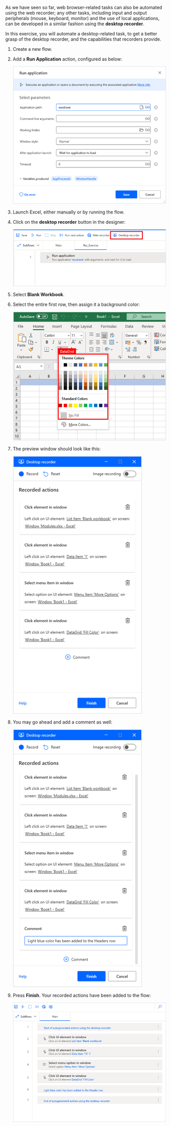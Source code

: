 As we have seen so far, web browser-related tasks can also be automated using the web recorder; any other tasks, including input and output peripherals (mouse, keyboard, monitor) and the use of local applications, can be developed in a similar fashion using the **desktop recorder**.

In this exercise, you will automate a desktop-related task, to get a better grasp of the desktop recorder, and the capabilities that recorders provide.

1. Create a new flow.

1. Add a **Run Application** action, configured as below:

   ![Screenshot of the run application properties exercise.](..\media\run-application-properties-exercise.png)

1. Launch Excel, either manually or by running the flow.

1. Click on the **desktop recorder** button in the designer:

   ![Screenshot of the macro recorder button exercise.](..\media\macro-recorder-button-exercise.png)

1. Select **Blank Workbook**.

1. Select the entire first row, then assign it a background color:

   ![Screenshot of the excel exercise with the colors data grid selected.](..\media\excel-exercise.png)

1. The preview window should look like this:

   ![Screenshot of the recorded actions exercise.](..\media\recorded-actions-exercise.png)

1. You may go ahead and add a comment as well:

   ![Screenshot of the recorded actions exercise comment.](..\media\recorded-actions-exercise-comment.png)

1. Press **Finish**. Your recorded actions have been added to the flow:

   ![Screenshot of the recorded actions exercise comment workspace.](..\media\recorded-actions-exercise-comment-workspace.png)

